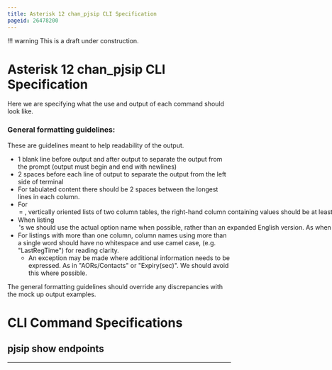 ```yaml
---
title: Asterisk 12 chan_pjsip CLI Specification
pageid: 26478200
---
```


!!! warning 
    This is a draft under construction.

[//]: # (end-warning)

Asterisk 12 chan_pjsip CLI Specification
=========================================

Here we are specifying what the use and output of each command should look like.

### General formatting guidelines:

These are guidelines meant to help readability of the output.

* 1 blank line before output and after output to separate the output from the prompt (output must begin and end with newlines)
* 2 spaces before each line of output to separate the output from the left side of terminal
* For tabulated content there should be 2 spaces between the longest lines in each column.
* For <option> = <value> , vertically oriented lists of two column tables, the right-hand column containing values should be at least 2 spaces out from the longest option name.
* When listing <option>'s we should use the actual option name when possible, rather than an expanded English version. As when you expand it, you'll run into situations where it is not clear to a user which configuration option that listing relates to.
* For listings with more than one column, column names using more than a single word should have no whitespace and use camel case, (e.g. "LastRegTime") for reading clarity.
	+ An exception may be made where additional information needs to be expressed. As in "AORs/Contacts" or "Expiry(sec)". We should avoid this where possible.

The general formatting guidelines should override any discrepancies with the mock up output examples.

CLI Command Specifications
==========================

pjsip show endpoints
--------------------

---
